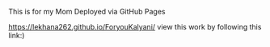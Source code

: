 This is for my Mom
Deployed via GitHub Pages

https://lekhana262.github.io/ForyouKalyani/ view this work by following this link:)

  

